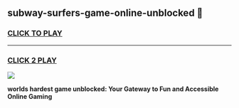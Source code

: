
## subway-surfers-game-online-unblocked 👋
<h3>
<a href="https://premium.freeplayer.one?title=subway-surfers-game-online-unblocked&ref=14F">CLICK TO PLAY</a></h3>
<hr>

<h3>
<a href="https://premium.freeplayer.one?title=subway-surfers-game-online-unblocked&ref=14F">CLICK 2 PLAY</a>
  
</h3>

<a href="https://premium.freeplayer.one?title=subway-surfers-game-online-unblocked&ref=12F/"><img src="https://clearcache.store/games.png"></a>


**worlds hardest game unblocked: Your Gateway to Fun and Accessible Online Gaming**
